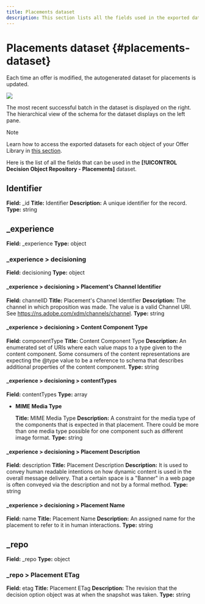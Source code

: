 ```yaml
---
title: Placements dataset
description: This section lists all the fields used in the exported dataset for placements.
---
```

# Placements dataset {#placements-dataset}

Each time an offer is modified, the autogenerated dataset for placements is updated.

![](../../assets/dataset-placements.png)

The most recent successful batch in the dataset is displayed on the right. The hierarchical view of the schema for the dataset displays on the left pane.

>[!NOTE]
>
>Learn how to access the exported datasets for each object of your Offer Library in [this section](../export-catalog/access-dataset.md).

Here is the list of all the fields that can be used in the **[!UICONTROL Decision Object Repository - Placements]** dataset.

<!--A placement describes a location or place in a personalized message. It is used to set technical constraints for content that the personalization decision supplies. The placement also represents a request to produce certain types of metrics when an experience event is produced where this placement is involved. For instance, the placement facilitates a personalized clickable image inside an email shown to an end-user. The placement may for instance request from the assembled experience that the click on its image gets reported in an experience event with a metric https://ns.adobe.com/xdm/data/metrics/web/linkclicks and a reference to this placement.-->
    
## Identifier
    
**Field:** _id
**Title:** Identifier
**Description:** A unique identifier for the record.
**Type:** string

## _experience

**Field:** _experience
**Type:** object

### _experience > decisioning

**Field:** decisioning
**Type:** object

#### _experience > decisioning > Placement's Channel Identifier

**Field:** channelID
**Title:** Placement's Channel Identifier
**Description:** The channel in which proposition was made. The value is a valid Channel URI. See https://ns.adobe.com/xdm/channels/channel.
**Type:** string

#### _experience > decisioning > Content Component Type

**Field:** componentType
**Title:** Content Component Type
**Description:** An enumerated set of URIs where each value maps to a type given to the content component. Some consumers of the content representations are expecting the @type value to be a reference to schema that describes additional properties of the content component.
**Type:** string

#### _experience > decisioning > contentTypes

**Field:** contentTypes
**Type:** array

* **MIME Media Type**

    **Title:** MIME Media Type
    **Description:** A constraint for the media type of the components that is expected in that placement. There could be more than one media type possible for one component such as different image format.
    **Type:** string

#### _experience > decisioning > Placement Description

**Field:** description
**Title:** Placement Description
**Description:** It is used to convey human readable intentions on how dynamic content is used in the overall message delivery. That a certain space is a \"Banner\" in a web page is often conveyed via the description and not by a formal method.
**Type:** string

#### _experience > decisioning > Placement Name

**Field:** name
**Title:** Placement Name
**Description:** An assigned name for the placement to refer to it in human interactions.
**Type:** string

## _repo

**Field:** _repo
**Type:** object
    
### _repo > Placement ETag

**Field:** etag
**Title:** Placement ETag
**Description:** The revision that the decision option object was at when the snapshot was taken.
**Type:** string

